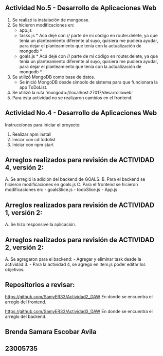 
## Actividad No.5 - Desarrollo de Aplicaciones Web

1. Se realizó la instalación de mongoose.
2. Se hicieron modificaciones en:
    - app.js
    - tasks.js * Acá dejé con // parte de mi código en router.delete, ya que tenía un planteamiento diferente al suyo, quisiera me pudiera ayudar, para dejar el planteamiento que tenía con la actualización de mongodb *
    - goals.js * Acá dejé con // parte de mi código en router.delete, ya que tenía un planteamiento diferente al suyo, quisiera me pudiera ayudar, para dejar el planteamiento que tenía con la actualización de mongodb *
3. Se utilizó MongoDB como base de datos.
    - Se inició MongoDB desde símbolo de sistema para que funcionara la app ToDoList.
4. Se utilizó la ruta 'mongodb://localhost:27017/desarrolloweb'
5. Para ésta actividad no se realizaron cambios en el frontend.



## Actividad No.4 - Desarrollo de Aplicaciones Web

Instrucciones para iniciar el proyecto:

1. Realizar npm install
2. Iniciar con cd todolist
3. Iniciar con npm start

## Arreglos realizados para revisión de ACTIVIDAD 4, versión 2:

A. Se arregló la adición del backend de GOALS.
B. Para el backend se hicieron modificaciones en goals.js
C. Para el frontend se hicieron modificaciones en:
    - goalsSlice.js
    - todoSlice.js
    - App.js

## Arreglos realizados para revisión de ACTIVIDAD 1, versión 2:

A. Se hizo responsive la aplicación.

## Arreglos realizados para revisión de ACTIVIDAD 2, versión 2:

A. Se agregaron para el backend:
    - Agregar y eliminar task desde la actividad 3.
    - Para la actividad 4, se agregó en item.js poder editar los objetivos.


## Repositorios a revisar:

https://github.com/SamyER33/Actividad2_DAW     En donde se encuentra el arreglo del frontend.

https://github.com/SamyER33/Actividad3_DAW     En donde se encuentra el arreglo del backend.



## Brenda Samara Escobar Avila
## 23005735